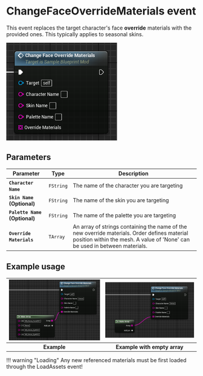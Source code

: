 # ChangeFaceOverrideMaterials event
This event replaces the target character's face **override** materials with the provided ones. This typically applies to seasonal skins.

![ChangeFaceOverrideMaterials](changefaceoverridematerials.png)

## Parameters

| Parameter | Type | Description |
|-----------|------|-------------|
| **`Character Name`** | `FString` | The name of the character you are targeting |
| **`Skin Name` (Optional)** | `FString` | The name of the skin you are targeting |
| **`Palette Name` (Optional)** | `FString` | The name of the palette you are targeting |
| **`Override Materials`** | `TArray` | An array of strings containing the name of the new override materials. Order defines material position within the mesh. A value of 'None' can be used in between materials. |

## Example usage
| ![Example](example.png) | ![Example empty](example_empty.png) |
|:---:|:---:|
| **Example** | **Example with empty array** |

!!! warning "Loading"
	Any new referenced materials must be first loaded through the LoadAssets event!